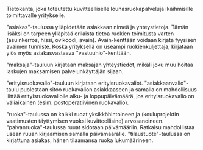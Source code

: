 Tietokanta, joka toteutettu kuvitteelliselle lounasruokapalveluja ikäihmisille toimittavalle yritykselle. 

"asiakas"-taulussa ylläpidetään asiakkaan nimeä ja yhteystietoja. Tämän lisäksi on tarpeen ylläpitää erilaista tietoa ruokien toimitusta varten (asuinkerros, hissi, ovikoodi, avain). Avain-kenttään voidaan kirjata fyysisen avaimen tunniste. Koska yrityksellä on useampi ruokienkuljettaja, kirjataan ylös myös asiakasvastaava "vastuuhlo"-kenttään. 

"maksaja"-tauluun kirjataan maksajan yhteystiedot, mikäli joku muu hoitaa laskujen maksamisen palvelunkäyttäjän sijaan.

"erityisruokavalio"-tauluun kirjataan erityisruokavaliot. "asiakkaanvalio"-taulu puolestaan sitoo ruokavalion asiakkaaseen ja samalla on mahdollisuus liittää erityisruokavaliolle alku- ja loppupäivämäärä, jos erityisruokavalio on väliaikainen (esim. postoperatiivinen ruokavalio).

"ruoka"-taulussa on kaikki ruoat yksikköhintoineen ja (kouluprojektin vaatimusten täyttymisen vuoksi kuvitteellisine) arvosanoineen. "paivanruoka"-taulussa ruuat sidotaan päivämääriin. Ratkaisu mahdollistaa usean ruuan kirjaamisen samalla päivämäärälle. "tilaustuote"-taulussa on kirjattuna asiakas, hänen tilaamansa ruoka lukumäärineen.
